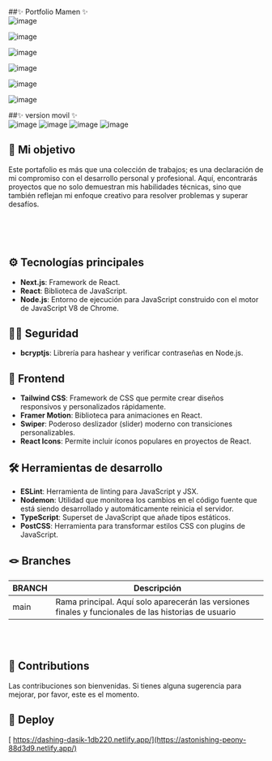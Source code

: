  ##✨ Portfolio Mamen ✨<br>
![image](https://github.com/MamenFB/PortfolioMamen/assets/106315129/3fe45edc-f7c5-4350-a3d0-13392c719728)

![image](https://github.com/MamenFB/PortfolioMamen/assets/106315129/a10711a6-1d44-474b-9113-9dd00384492f)

![image](https://github.com/MamenFB/PortfolioMamen/assets/106315129/fc866cc5-2bbf-4070-b944-ca4b4283ed4b)

![image](https://github.com/MamenFB/PortfolioMamen/assets/106315129/13709905-2d10-4efb-a4a8-175cb5adc1fb)

![image](https://github.com/MamenFB/PortfolioMamen/assets/106315129/529bc742-a067-4fc1-a51f-a45c3cdfe07c)

![image](https://github.com/MamenFB/PortfolioMamen/assets/106315129/0f0705b8-b29b-4779-bb72-3bd10f1fcf0a)

 ##✨ version movil ✨<br>
![image](https://github.com/MamenFB/PortfolioMamen/assets/106315129/321304a1-d93d-47cd-b253-58d9e1a3df4b)
![image](https://github.com/MamenFB/PortfolioMamen/assets/106315129/ec77573f-d8b7-4e11-a352-8e828f7cefd8)
![image](https://github.com/MamenFB/PortfolioMamen/assets/106315129/80fb9e0a-ff6d-4b65-ba6b-af6e18bfa565)
![image](https://github.com/MamenFB/PortfolioMamen/assets/106315129/bba17b90-085f-4d23-a0e3-e271b457e0b8)







## 🎯 Mi objetivo 

Este portafolio es más que una colección de trabajos; es una declaración de mi compromiso con el desarrollo personal y profesional. Aquí, encontrarás proyectos que no solo demuestran mis habilidades técnicas, sino que también reflejan mi enfoque creativo para resolver problemas y superar desafíos.



<br><br><br>

## ⚙️ Tecnologías principales
- **Next.js**: Framework de React.
- **React**: Biblioteca de JavaScript.
- **Node.js**: Entorno de ejecución para JavaScript construido con el motor de JavaScript V8 de Chrome.



## 👮‍♀️ Seguridad
- **bcryptjs**: Librería para hashear y verificar contraseñas en Node.js.


## 📍 Frontend
- **Tailwind CSS**: Framework de CSS que permite crear diseños responsivos y personalizados rápidamente.
- **Framer Motion**: Biblioteca para animaciones en React.
- **Swiper**: Poderoso deslizador (slider) moderno con transiciones personalizables.
- **React Icons**: Permite incluir íconos populares en proyectos de React.

## 🛠️ Herramientas de desarrollo
- **ESLint**: Herramienta de linting para JavaScript y JSX.
- **Nodemon**: Utilidad que monitorea los cambios en el código fuente que está siendo desarrollado y automáticamente reinicia el servidor.
- **TypeScript**: Superset de JavaScript que añade tipos estáticos.
- **PostCSS**: Herramienta para transformar estilos CSS con plugins de JavaScript.



## 🪢 Branches 

| BRANCH   | Descripción                                                                      |
| -------- | ------------------------------------------------------------------------------------- |
| main     | Rama principal. Aquí solo aparecerán las versiones finales y funcionales de las historias de usuario|

<br><br>





## 🤝 Contributions 

Las contribuciones son bienvenidas. Si tienes alguna sugerencia para mejorar, por favor, este es el momento.
<br>





## 🔗 Deploy  
[
https://dashing-dasik-1db220.netlify.app/](https://astonishing-peony-88d3d9.netlify.app/)
